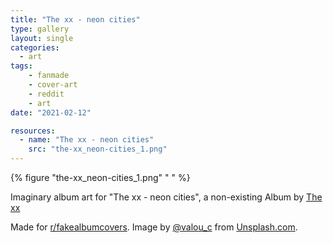 ```yaml
---
title: "The xx - neon cities"
type: gallery
layout: single
categories: 
  - art
tags:
    - fanmade
    - cover-art
    - reddit
    - art
date: "2021-02-12"

resources:
  - name: "The xx - neon cities"
    src: "the-xx_neon-cities_1.png"
---
```


{% figure "the-xx_neon-cities_1.png" " " %}

Imaginary album art for "The xx - neon cities", a non-existing Album by [The xx](https://en.wikipedia.org/wiki/The_xx)

Made for [r/fakealbumcovers](https://www.reddit.com/r/fakealbumcovers/comments/lhm2f9/the_xx_neon_cities/). Image by [@valou_c](https://unsplash.com/@valou_c) from [Unsplash.com](https://unsplash.com/photos/Nje0DtxBw6s).
